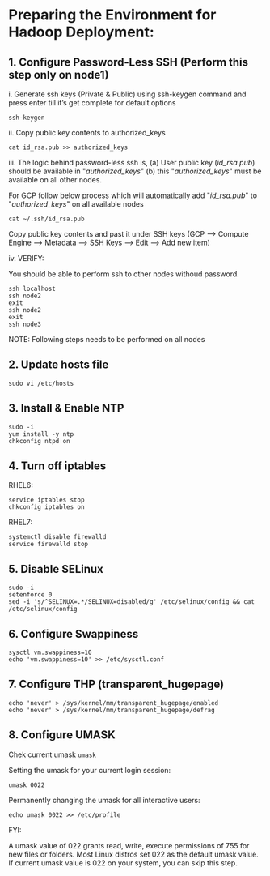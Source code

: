 # Preparing the Environment for Hadoop Deployment:

## 1. Configure Password-Less SSH (Perform this step only on node1)
     
   i. Generate ssh keys (Private & Public) using ssh-keygen command and press enter till it’s get complete for
default options

`ssh-keygen `

   ii. Copy public key contents to authorized_keys

`cat id_rsa.pub >> authorized_keys `

   iii. The logic behind password-less ssh is, (a) User public key (_id_rsa.pub_) should be available in "_authorized_keys_" (b) this "_authorized_keys_" must be available on all other nodes. 

For GCP follow below process which will automatically add "_id_rsa.pub_" to "_authorized_keys_" on all available nodes

`cat ~/.ssh/id_rsa.pub`

Copy public key contents and past it under SSH keys (GCP --> Compute Engine --> Metadata --> SSH Keys --> Edit --> Add new item)

   iv. VERIFY:

You should be able to perform ssh to other nodes withoud password.

```
ssh localhost
ssh node2
exit
ssh node2
exit
ssh node3
```

NOTE: Following steps needs to be performed on all nodes

## 2. Update hosts file

`sudo vi /etc/hosts`

## 3. Install & Enable NTP

```
sudo -i
yum install -y ntp
chkconfig ntpd on
```

## 4. Turn off iptables
RHEL6:

```
service iptables stop
chkconfig iptables on
```

RHEL7:

```
systemctl disable firewalld
service firewalld stop
```


## 5. Disable SELinux
```
sudo -i
setenforce 0
sed -i 's/^SELINUX=.*/SELINUX=disabled/g' /etc/selinux/config && cat /etc/selinux/config
```

## 6. Configure Swappiness
```
sysctl vm.swappiness=10
echo 'vm.swappiness=10' >> /etc/sysctl.conf
```

## 7. Configure THP (transparent_hugepage)

```
echo 'never' > /sys/kernel/mm/transparent_hugepage/enabled
echo 'never' > /sys/kernel/mm/transparent_hugepage/defrag
```
## 8. Configure UMASK
Chek current umask
`umask`

Setting the umask for your current login session:

`umask 0022`

Permanently changing the umask for all interactive users:

`echo umask 0022 >> /etc/profile`

FYI:

A umask value of 022 grants read, write, execute permissions of 755 for new files or folders. Most Linux distros set 022 as the default umask value. If current umask value is 022 on your system, you can skip this step.
